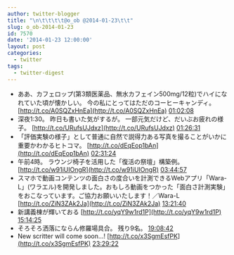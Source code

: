 ```yaml
---
author: twitter-blogger
title: "\n\t\t\t\t@o_ob @2014-01-23\t\t"
slug: o_ob-2014-01-23
id: 7570
date: '2014-01-23 12:00:00'
layout: post
categories:
  - twitter
tags:
  - twitter-digest
---
```


*   ああ、カフェロップ(第3類医薬品、無水カフェイン500mg/12粒)でハイになれていた頃が懐かしい。 今の私にとってはただのコーヒーキャンディ。 [http://t.co/A0SQZxHnEa](http://t.co/A0SQZxHnEa) [01:02:08](https://twitter.com/o_ob/statuses/426021976344231936)
*   深夜1:30。 昨日も書いた気がするが。 一部元気だけど、だいぶお疲れの様子。 [http://t.co/URufsUJdxz](http://t.co/URufsUJdxz) [01:26:31](https://twitter.com/o_ob/statuses/426028111952502784)
*   「評価実験の様子」として普通に自然で説得力ある写真を撮ることがいかに重要かわかるヒトコマ。 [http://t.co/dEqEop1bAn](http://t.co/dEqEop1bAn) [02:31:24](https://twitter.com/o_ob/statuses/426044438855426050)
*   午前4時。 ラウンジ椅子を活用した「復活の祭壇」構築例。 [http://t.co/w91iUIOngR](http://t.co/w91iUIOngR) [03:44:57](https://twitter.com/o_ob/statuses/426062950265126912)
*   スマホで動画コンテンツの面白さの度合いを計測できるWebアプリ「Wara-L」(ワラエル)を開発しました。おもしろ動画をつかった「面白さ計測実験」をおこなっています。ご協力お願いいたします！／Wara-L [http://t.co/ZiN3ZAk2Ja](http://t.co/ZiN3ZAk2Ja) [13:21:40](https://twitter.com/o_ob/statuses/426208085049221120)
*   新講義棟が輝いておる [http://t.co/yqY9w1rd1P](http://t.co/yqY9w1rd1P) [15:14:25](https://twitter.com/o_ob/statuses/426236460203655168)
*   そろそろ洒落にならん修羅場具合。 残り9名。 [19:08:42](https://twitter.com/o_ob/statuses/426295416276004864)
*   New scritter will come soon...! [http://t.co/x3SgmEsfPK](http://t.co/x3SgmEsfPK) [23:29:22](https://twitter.com/o_ob/statuses/426361015589031937)